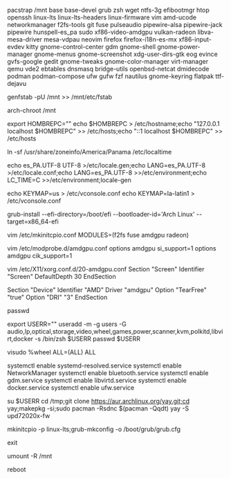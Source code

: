 pacstrap /mnt base base-devel grub zsh wget ntfs-3g efibootmgr htop openssh linux-lts linux-lts-headers linux-firmware vim amd-ucode networkmanager f2fs-tools git fuse pulseaudio pipewire-alsa pipewire-jack pipewire hunspell-es_pa sudo xf86-video-amdgpu vulkan-radeon libva-mesa-driver mesa-vdpau neovim firefox firefox-i18n-es-mx xf86-input-evdev kitty gnome-control-center gdm gnome-shell gnome-power-manager gnome-menus gnome-screenshot xdg-user-dirs-gtk eog evince gvfs-google gedit gnome-tweaks gnome-color-manager virt-manager qemu vde2 ebtables dnsmasq bridge-utils openbsd-netcat dmidecode podman podman-compose ufw gufw fzf nautilus gnome-keyring flatpak ttf-dejavu


genfstab -pU /mnt >> /mnt/etc/fstab

arch-chroot /mnt


export HOMBREPC=""
echo $HOMBREPC > /etc/hostname;echo "127.0.0.1 localhost $HOMBREPC" >> /etc/hosts;echo "::1 localhost $HOMBREPC" >> /etc/hosts

ln -sf /usr/share/zoneinfo/America/Panama /etc/localtime

echo es_PA.UTF-8 UTF-8 >/etc/locale.gen;echo LANG=es_PA.UTF-8 >/etc/locale.conf;echo LANG=es_PA.UTF-8 >>/etc/environment;echo LC_TIME=C >>/etc/environment;locale-gen


echo KEYMAP=us > /etc/vconsole.conf
echo KEYMAP=la-latin1 > /etc/vconsole.conf

grub-install --efi-directory=/boot/efi --bootloader-id='Arch Linux' --target=x86_64-efi

vim /etc/mkinitcpio.conf
MODULES=(f2fs fuse amdgpu radeon)

vim /etc/modprobe.d/amdgpu.conf
options amdgpu si_support=1
options amdgpu cik_support=1


vim /etc/X11/xorg.conf.d/20-amdgpu.conf
Section "Screen"
	Identifier "Screen"
	DefaultDepth 30
EndSection

Section "Device"
    Identifier "AMD"
    Driver "amdgpu"
	Option "TearFree" "true"
	Option "DRI" "3"
EndSection


passwd

export USERR=""
useradd -m -g users -G audio,lp,optical,storage,video,wheel,games,power,scanner,kvm,polkitd,libvirt,docker -s /bin/zsh $USERR
passwd $USERR


visudo
%wheel ALL=(ALL) ALL

systemctl enable systemd-resolved.service
systemctl enable NetworkManager
systemctl enable bluetooth.service
systemctl enable gdm.service
systemctl enable libvirtd.service
systemctl enable docker.service
systemctl enable ufw.service


su $USERR
cd /tmp;git clone https://aur.archlinux.org/yay.git;cd yay;makepkg -si;sudo pacman -Rsdnc $(pacman -Qqdt)
yay -S upd72020x-fw

mkinitcpio -p linux-lts;grub-mkconfig -o /boot/grub/grub.cfg

exit

umount -R /mnt

reboot

